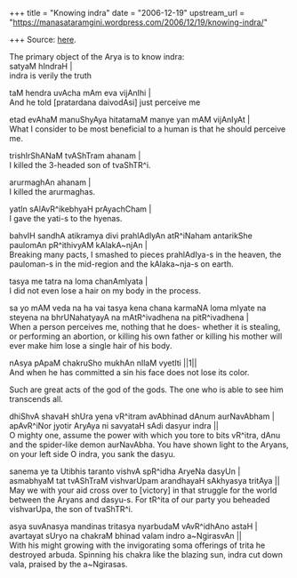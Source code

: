 +++
title = "Knowing indra"
date = "2006-12-19"
upstream_url = "https://manasataramgini.wordpress.com/2006/12/19/knowing-indra/"

+++
Source: [here](https://manasataramgini.wordpress.com/2006/12/19/knowing-indra/).

The primary object of the Arya is to know indra:  
satyaM hIndraH \|  
indra is verily the truth

taM hendra uvAcha mAm eva vijAnIhi \|  
And he told \[pratardana daivodAsi\] just perceive me

etad evAhaM manuShyAya hitatamaM manye yan mAM vijAnIyAt \|  
What I consider to be most beneficial to a human is that he should perceive me.

trishIrShANaM tvAShTram ahanam \|  
I killed the 3-headed son of tvaShTR^i.

arurmaghAn ahanam \|  
I killed the arurmaghas.

yatIn sAlAvR^ikebhyaH prAyachCham \|  
I gave the yati-s to the hyenas.

bahvIH sandhA atikramya divi prahlAdIyAn atR^iNaham antarikShe paulomAn pR^ithivyAM kAlakA\~njAn \|  
Breaking many pacts, I smashed to pieces prahlAdIya-s in the heaven, the pauloman-s in the mid-region and the kAlaka\~nja-s on earth.

tasya me tatra na loma chanAmIyata \|  
I did not even lose a hair on my body in the process.

sa yo mAM veda na ha vai tasya kena chana karmaNA loma mIyate na steyena na bhrUNahatyayA na mAtR^ivadhena na pitR^ivadhena \|  
When a person perceives me, nothing that he does- whether it is stealing, or performing an abortion, or killing his own father or killing his mother will ever make him lose a single hair of his body.

nAsya pApaM chakruSho mukhAn nIlaM vyetIti \|\|1\|\|  
And when he has committed a sin his face does not lose its color.

Such are great acts of the god of the gods. The one who is able to see him transcends all.

dhiShvA shavaH shUra yena vR^itram avAbhinad dAnum aurNavAbham \|  
apAvR^iNor jyotir AryAya ni savyataH sAdi dasyur indra \|\|  
O mighty one, assume the power with which you tore to bits vR^itra, dAnu and the spider-like demon aurNavAbha. You have shown light to the Aryans, on your left side O indra, you sank the dasyu.

sanema ye ta Utibhis taranto vishvA spR^idha AryeNa dasyUn \|  
asmabhyaM tat tvAShTraM vishvarUpam arandhayaH sAkhyasya tritAya \|\|  
May we with your aid cross over to \[victory\] in that struggle for the world between the Aryans and dasyu-s. For tR^ita of our party you beheaded vishvarUpa, the son of tvaShTR^i.

asya suvAnasya mandinas tritasya nyarbudaM vAvR^idhAno astaH \|  
avartayat sUryo na chakraM bhinad valam indro a\~NgirasvAn \|\|  
With his might growing with the invigorating soma offerings of trita he destroyed arbuda. Spinning his chakra like the blazing sun, indra cut down vala, praised by the a\~Ngirasas.

